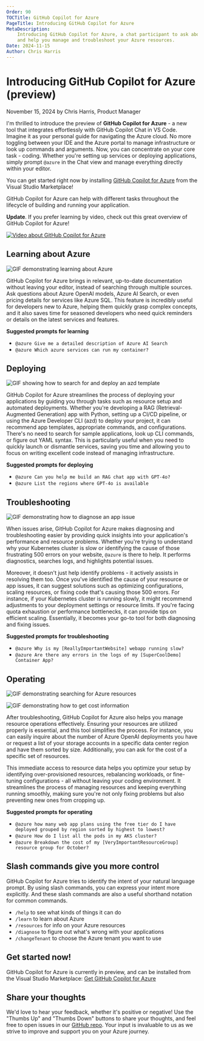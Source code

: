 ```yaml
---
Order: 90
TOCTitle: GitHub Copilot for Azure
PageTitle: Introducing GitHub Copilot for Azure
MetaDescription:
    Introducing GitHub Copilot for Azure, a chat participant to ask about Azure
    and help you manage and troubleshoot your Azure resources.
Date: 2024-11-15
Author: Chris Harris
---
```


# Introducing GitHub Copilot for Azure (preview)

November 15, 2024 by Chris Harris, Product Manager

I'm thrilled to introduce the preview of **GitHub Copilot for Azure** - a new
tool that integrates effortlessly with GitHub Copilot Chat in VS Code. Imagine
it as your personal guide for navigating the Azure cloud. No more toggling
between your IDE and the Azure portal to manage infrastructure or look up
commands and arguments. Now, you can concentrate on your core task - coding.
Whether you're setting up services or deploying applications, simply prompt
`@azure` in the Chat view and manage everything directly within your editor.

You can get started right now by installing
[GitHub Copilot for Azure](HTTPS://aka.ms/GetGitHubCopilotForAzure) from the
Visual Studio Marketplace!

GitHub Copilot for Azure can help with different tasks throughout the lifecycle
of building and running your application.

**Update**. If you prefer learning by video, check out this great overview of
GitHub Copilot for Azure!

[![Video about GitHub Copilot for Azure](https://img.youtube.com/vi/sj9E7WUHbmU/maxresdefault.jpg)](https://youtu.be/sj9E7WUHbmU)

## Learning about Azure

![GIF demonstrating learning about Azure](learn_10-11-2024.gif)

GitHub Copilot for Azure brings in relevant, up-to-date documentation without
leaving your editor, instead of searching through multiple sources. Ask
questions about Azure OpenAI models, Azure AI Search, or even pricing details
for services like Azure SQL. This feature is incredibly useful for developers
new to Azure, helping them quickly grasp complex concepts, and it also saves
time for seasoned developers who need quick reminders or details on the latest
services and features.

**Suggested prompts for learning**

- `@azure Give me a detailed description of Azure AI Search`
- `@azure Which azure services can run my container?`

## Deploying

![GIF showing how to search for and deploy an azd template](deploy-init_10-11-2024.gif)

GitHub Copilot for Azure streamlines the process of deploying your applications
by guiding you through tasks such as resource setup and automated deployments.
Whether you're developing a RAG (Retrieval-Augmented Generation) app with
Python, setting up a CI/CD pipeline, or using the Azure Developer CLI (azd) to
deploy your project, it can recommend app templates, appropriate commands, and
configurations. There's no need to search for sample applications, look up CLI
commands, or figure out YAML syntax. This is particularly useful when you need
to quickly launch or dismantle services, saving you time and allowing you to
focus on writing excellent code instead of managing infrastructure.

**Suggested prompts for deploying**

- `@azure Can you help me build an RAG chat app with GPT-4o?`
- `@azure List the regions where GPT-4o is available`

## Troubleshooting

![GIF demonstrating how to diagnose an app issue](diagnose-logs_10-11-2024.gif)

When issues arise, GitHub Copilot for Azure makes diagnosing and troubleshooting
easier by providing quick insights into your application's performance and
resource problems. Whether you're trying to understand why your Kubernetes
cluster is slow or identifying the cause of those frustrating 500 errors on your
website, `@azure` is there to help. It performs diagnostics, searches logs, and
highlights potential issues.

Moreover, it doesn't just help identify problems - it actively assists in
resolving them too. Once you've identified the cause of your resource or app
issues, it can suggest solutions such as optimizing configurations, scaling
resources, or fixing code that's causing those 500 errors. For instance, if your
Kubernetes cluster is running slowly, it might recommend adjustments to your
deployment settings or resource limits. If you're facing quota exhaustion or
performance bottlenecks, it can provide tips on efficient scaling. Essentially,
it becomes your go-to tool for both diagnosing and fixing issues.

**Suggested prompts for troubleshooting**

- `@azure Why is my [ReallyImportantWebsite] webapp running slow?`
- `@azure Are there any errors in the logs of my [SuperCoolDemo] Container App?`

## Operating

![GIF demonstrating searching for Azure resources](view-resources_10-11-2024.gif)

![GIF demonstrating how to get cost information](cost-breakdown_10-30-2024.gif)

After troubleshooting, GitHub Copilot for Azure also helps you manage resource
operations effectively. Ensuring your resources are utilized properly is
essential, and this tool simplifies the process. For instance, you can easily
inquire about the number of Azure OpenAI deployments you have or request a list
of your storage accounts in a specific data center region and have them sorted
by size. Additionally, you can ask for the cost of a specific set of resources.

This immediate access to resource data helps you optimize your setup by
identifying over-provisioned resources, rebalancing workloads, or fine-tuning
configurations - all without leaving your coding environment. It streamlines the
process of managing resources and keeping everything running smoothly, making
sure you're not only fixing problems but also preventing new ones from cropping
up.

**Suggested prompts for operating**

- `@azure how many web app plans using the free tier do I have deployed grouped by region sorted by highest to lowest?`
- `@azure How do I list all the pods in my AKS cluster?`
- `@azure Breakdown the cost of my [VeryImportantResourceGroup] resource group for October?`

## Slash commands give you more control

GitHub Copilot for Azure tries to identify the intent of your natural language
prompt. By using slash commands, you can express your intent more explicitly.
And these slash commands are also a useful shorthand notation for common
commands.

- `/help` to see what kinds of things it can do
- `/learn` to learn about Azure
- `/resources` for info on your Azure resources
- `/diagnose` to figure out what's wrong with your applications
- `/changeTenant` to choose the Azure tenant you want to use

## Get started now!

GitHub Copilot for Azure is currently in preview, and can be installed from the
Visual Studio Marketplace:
[Get GitHub Copilot for Azure](HTTPS://aka.ms/GetGitHubCopilotForAzure)

## Share your thoughts

We'd love to hear your feedback, whether it's positive or negative! Use the
"Thumbs Up" and "Thumbs Down" buttons to share your thoughts, and feel free to
open issues in our [GitHub repo](HTTPS://aka.ms/GitHubCopilotForAzureRepo). Your
input is invaluable to us as we strive to improve and support you on your Azure
journey.
